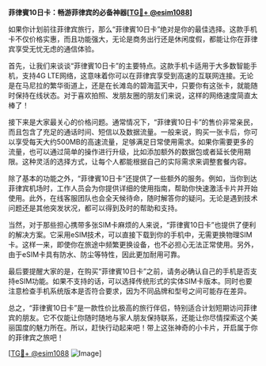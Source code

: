 **菲律賓10日卡：畅游菲律宾的必备神器[[TG💪+ @esim1088](https://t.me/s/esim1088)]**

如果你计划前往菲律宾旅行，那么“菲律賓10日卡”绝对是你的最佳选择。这款手机卡不仅价格实惠，而且功能强大，无论是商务出行还是休闲度假，都能让你在菲律宾享受无忧无虑的通信体验。

首先，让我们来谈谈“菲律賓10日卡”的主要特点。这款手机卡适用于大多数智能手机，支持4G LTE网络，这意味着你可以在菲律宾享受到高速的互联网连接。无论是在马尼拉的繁华街道上，还是在长滩岛的碧海蓝天中，只要你有这张卡，就能随时保持在线状态。对于喜欢拍照、发朋友圈的朋友们来说，这样的网络速度简直太棒了！

接下来是大家最关心的价格问题。通常情况下，“菲律賓10日卡”的售价非常亲民，而且包含了充足的通话时间、短信以及数据流量。一般来说，购买一张卡后，你可以享受每天大约500MB的高速流量，足够满足日常使用需求。如果你需要更多的流量，也可以通过简单的操作进行升级，比如添加额外的数据包或者延长使用期限。这种灵活的选择方式，让每个人都能根据自己的实际需求来调整套餐内容。

除了基本的功能之外，“菲律賓10日卡”还提供了一些额外的服务。例如，当你到达菲律宾机场时，工作人员会为你提供详细的使用指南，帮助你快速激活卡片并开始使用。此外，在线客服团队也会全天候待命，随时解答你的疑问。无论是遇到技术问题还是其他突发状况，都可以得到及时的帮助和支持。

当然，对于那些担心携带多张SIM卡麻烦的人来说，“菲律賓10日卡”也提供了便利的解决方案。它采用eSIM技术，可以直接下载到你的手机中，无需更换物理SIM卡。这样一来，即使你在旅途中频繁更换设备，也不必担心无法正常使用。另外，由于eSIM卡具有防水、防尘等特性，因此更加耐用可靠。

最后要提醒大家的是，在购买“菲律賓10日卡”之前，请务必确认自己的手机是否支持eSIM功能。如果不支持的话，可以选择传统形式的实体SIM卡版本。同时也要注意检查手机系统版本是否符合要求，因为不同品牌和型号之间可能存在差异。

总之，“菲律賓10日卡”是一款性价比极高的旅行伴侣，特别适合计划短期访问菲律宾的朋友。它不仅能让你随时随地与家人朋友保持联系，还能让你尽情探索这个美丽国度的魅力所在。所以，赶快行动起来吧！带上这张神奇的小卡片，开启属于你的菲律宾之旅吧！

[[TG💪+ @esim1088](https://t.me/s/esim1088) ![Image](https://i.postimg.cc/4NQfJmqS/Snipaste-2025-05-13-00-14-12.png)]